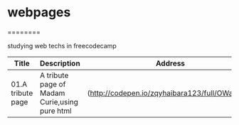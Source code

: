 # webpages
========

studying web techs in freecodecamp

|Title|Description|Address|Update|
|----------|----------|----------|----------|
|01.A tribute page|A tribute page of Madam Curie,using pure html|(http://codepen.io/zqyhaibara123/full/OWaqmK/)|17/02/12|
